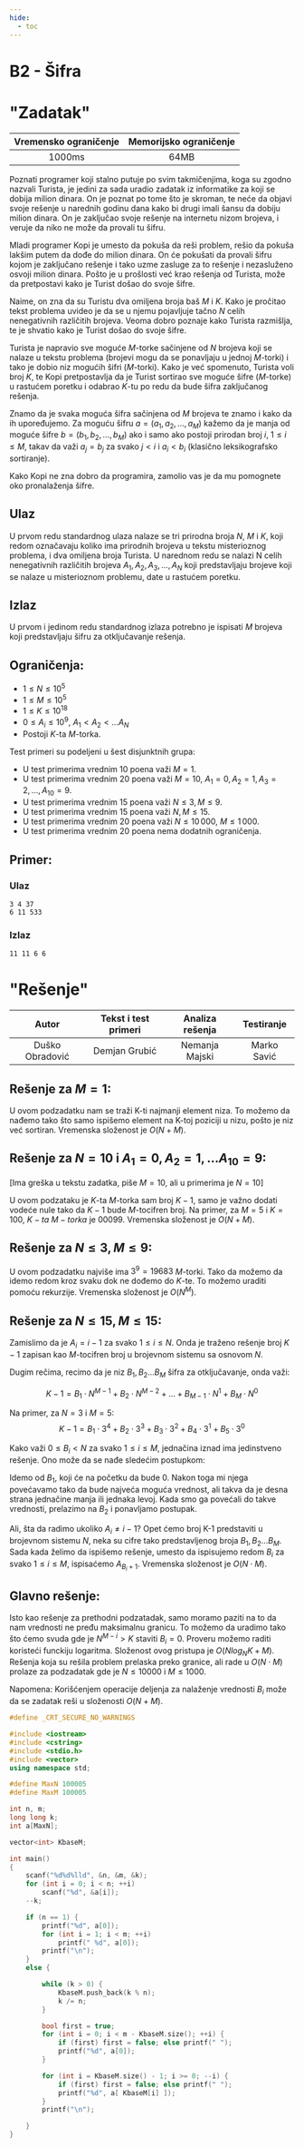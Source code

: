 ```yaml
---
hide:
  - toc
---
```


# B2 - Šifra

#  "Zadatak"

| Vremensko ograničenje | Memorijsko ograničenje |
|:-:|:-:|
| 1000ms | 64MB |

Poznati programer koji stalno putuje po svim takmičenjima, koga su zgodno nazvali Turista, je jedini za sada uradio zadatak iz informatike za koji se dobija milion dinara. On je poznat po tome što je skroman, te neće da objavi svoje rešenje u narednih godinu dana kako bi drugi imali šansu da dobiju milion dinara. On je zaključao svoje rešenje na internetu nizom brojeva, i veruje da niko ne može da provali tu šifru.

Mladi programer Kopi je umesto da pokuša da reši problem, rešio da pokuša lakšim putem da dođe do milion dinara. On će pokušati da provali šifru kojom je zaključano rešenje i tako uzme zasluge za to rešenje i nezasluženo osvoji milion dinara. Pošto je u prošlosti već krao rešenja od Turista, može da pretpostavi kako je Turist došao do svoje šifre.

Naime, on zna da su Turistu dva omiljena broja baš $M$ i $K$. Kako je pročitao tekst problema uvideo je da se u njemu pojavljuje tačno $N$ celih nenegativnih različitih brojeva. Veoma dobro poznaje kako Turista razmišlja, te je shvatio kako je Turist došao do svoje šifre.

Turista je napravio sve moguće $M$-torke sačinjene od $N$ brojeva koji se nalaze u tekstu problema (brojevi mogu da se ponavljaju u jednoj $M$-torki) i tako je dobio niz mogućih šifri ($M$-torki). Kako je već spomenuto, Turista voli broj $K$, te Kopi pretpostavlja da je Turist sortirao sve moguće šifre ($M$-torke) u rastućem poretku i  odabrao $K$-tu po redu da bude šifra zaključanog rešenja.

Znamo da je svaka moguća šifra sačinjena od $M$ brojeva te znamo i kako da ih upoređujemo. Za moguću šifru $a=(a_1,a_2,\ldots,a_M)$ kažemo da je manja od moguće šifre $b=(b_1,b_2,\ldots,b_M)$ ako i samo ako postoji prirodan broj $i$, $1\leq i \leq M$, takav da važi $a_j=b_j$ za svako $j<i$ i $a_i<b_i$ (klasično leksikografsko sortiranje).

Kako Kopi ne zna dobro da programira, zamolio vas je da mu pomognete oko pronalaženja šifre.

## Ulaz
U prvom redu standardnog ulaza nalaze se tri prirodna broja $N$, $M$ i $K$, koji redom označavaju koliko ima prirodnih brojeva u tekstu misterioznog problema, i dva omiljena broja Turista. U narednom redu se nalazi N celih nenegativnih različitih brojeva $A_1,A_2,A_3,\ldots,A_N$ koji predstavljaju brojeve koji se nalaze u misterioznom problemu, date u rastućem poretku.

## Izlaz
U prvom i jedinom redu standardnog izlaza potrebno je ispisati $M$ brojeva koji predstavljaju šifru za otključavanje rešenja.

## Ograničenja:
- $1 \leq N \leq 10^5$
- $1 \leq M \leq 10^5$
- $1 \leq K \leq 10^{18}$
- $0 \leq A_i \leq 10^9$, $A_1 < A_2 < \ldots A_N$
- Postoji $K$-ta $M$-torka.

Test primeri su podeljeni u šest disjunktnih grupa:

- U test primerima vrednim 10 poena važi $M=1$.
- U test primerima vrednim 20 poena važi $M=10$, $A_1=0, A_2=1, A_3=2, \ldots , A_{10}=9$.
- U test primerima vrednim 15 poena važi $N\leq 3, M\leq 9$.
- U test primerima vrednim 15 poena važi $N,M \leq 15$.
- U test primerima vrednim 20 poena važi $N \leq 10\,000$, $M \leq 1\,000$.
- U test primerima vrednim 20 poena nema dodatnih ograničenja.


## Primer:
### Ulaz
```
3 4 37
6 11 533
```

### Izlaz
```
11 11 6 6
```

#  "Rešenje"

| Autor | Tekst i test primeri | Analiza rеšenja | Testiranje |
|:-:|:-:|:-:|:-:|
| Duško Obradović | Demjan Grubić | Nemanja Majski | Marko Savić |

## Rešenje za $M=1$:
U ovom podzadatku nam se traži K-ti najmanji element niza. To možemo da nađemo tako što  samo ispišemo element na K-toj poziciji u nizu, pošto je niz već sortiran. Vremenska složenost je $O(N+M)$.

## Rešenje za $N=10$ i $A_1=0, A_2=1, ...A_{10}=9$: 
[Ima greška u tekstu zadatka, piše $M=10$, ali u primerima je $N=10$]

U ovom podzataku je $K$-ta $M$-torka sam broj $K-1$, samo je važno dodati vodeće nule tako da $K-1$ bude $M$-tocifren broj. Na primer, za $M=5$ i $K=100$, $K-ta$ $M-torka$ je $0 0 0 9 9$. Vremenska složenost je $O(N+M)$.

## Rešenje za $N\le3, M\le9$:
U ovom podzadatku najviše ima $3^9=19683$ $M$-torki. Tako da možemo da idemo redom kroz svaku dok ne dođemo do $K$-te. To možemo uraditi pomoću rekurzije. Vremenska složenost je $O(N^M)$.

## Rešenje za $N\le15, M\le15$:
Zamislimo da je $A_i=i-1$ za svako $1\le i \le N$. Onda je traženo rešenje broj $K-1$ zapisan kao $M$-tocifren broj u brojevnom sistemu sa osnovom $N$. 

Dugim rečima, recimo da je niz $B_1, B_2 ... B_M$ šifra za otključavanje, onda važi:

$$
K-1= B_1 \cdot N^{M-1} + B_2 \cdot N^{M-2} + ... + B_{M-1} \cdot N^{1} + B_M \cdot N^0
$$

Na primer, za $N=3$ i $M=5$:
$$K-1 = B_1\cdot 3^4 + B_2\cdot 3^3 + B_3 \cdot 3^2 + B_4 \cdot 3^1 + B_5 \cdot 3^0$$

Kako važi $0 \le B_i < N$ za svako $1\le i \le M$, jednačina iznad ima jedinstveno rešenje. Ono može da se nađe sledećim postupkom:

Idemo od $B_1$, koji će na početku da bude 0. Nakon toga mi njega povećavamo tako da bude najveća moguća vrednost, ali takva da je desna strana jednačine manja ili jednaka levoj. Kada smo ga povećali do takve vrednosti, prelazimo na $B_2$ i ponavljamo postupak.

Ali, šta da radimo ukoliko $A_i \ne i-1$? Opet ćemo broj K-1 predstaviti u brojevnom sistemu $N$, neka su cifre tako predstavljenog broja $B_1, B_2 ... B_M$. Sada kada želimo da ispišemo rešenje, umesto da ispisujemo redom $B_i$ za svako $1\le i \le M$, ispisaćemo $A_{B_i+1}.$  Vremenska složenost je $O(N\cdot M)$.

## Glavno rešenje:
Isto kao rešenje za prethodni podzatadak, samo moramo paziti na to da nam vrednosti ne pređu maksimalnu granicu. To možemo da uradimo tako što ćemo svuda gde je $N^{M-i} >K$ staviti $B_i=0$. Proveru možemo raditi koristeći funckiju logaritma. Složenost ovog pristupa je $O(Nlog_N K + M)$. Rešenja koja su rešila problem prelaska preko granice, ali rade u $O(N\cdot M)$ prolaze za podzadatak gde je $N\le 10000$ i $M\le 1000$.

Napomena: Korišćenjem operacije deljenja za nalaženje vrednosti $B_i$ može da se zadatak reši u složenosti $O(N+M)$.

``` cpp title="02_sifra.cpp" linenums="1"
#define _CRT_SECURE_NO_WARNINGS

#include <iostream>
#include <cstring>
#include <stdio.h>
#include <vector>
using namespace std;

#define MaxN 100005
#define MaxM 100005

int n, m;
long long k;
int a[MaxN];

vector<int> KbaseM;

int main()
{
	scanf("%d%d%lld", &n, &m, &k);
	for (int i = 0; i < n; ++i)
		scanf("%d", &a[i]);
	--k;

	if (n == 1) {
		printf("%d", a[0]);
		for (int i = 1; i < m; ++i)
			printf(" %d", a[0]);
		printf("\n");
	}
	else {

		while (k > 0) {
			KbaseM.push_back(k % n);
			k /= n;
		}

		bool first = true;
		for (int i = 0; i < m - KbaseM.size(); ++i) {
			if (first) first = false; else printf(" ");
			printf("%d", a[0]);
		}

		for (int i = KbaseM.size() - 1; i >= 0; --i) {
			if (first) first = false; else printf(" ");
			printf("%d", a[ KbaseM[i] ]);
		}
		printf("\n");

	}
}
```

